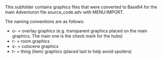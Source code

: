 This subfolder contains graphics files that were converted to Base64 for the main Adventuron file source_code.adv with MENU:IMPORT.

The naming conventions are as follows:

* o- = overlay graphics (e.g. transparent graphics placed on the main graphics. The main one is the check mark for the hubs)
* r- = room graphics
* s- = cutscene graphics
* t- = thing (item) graphics (placed last to help avoid spoilers)